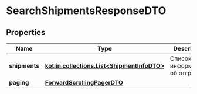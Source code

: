 
# SearchShipmentsResponseDTO

## Properties
| Name | Type | Description | Notes |
| ------------ | ------------- | ------------- | ------------- |
| **shipments** | [**kotlin.collections.List&lt;ShipmentInfoDTO&gt;**](ShipmentInfoDTO.md) | Список с информацией об отгрузках. |  |
| **paging** | [**ForwardScrollingPagerDTO**](ForwardScrollingPagerDTO.md) |  |  [optional] |



